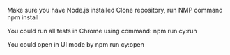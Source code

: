 Make sure you have Node.js installed
Clone repository, 
run NMP command npm install

You could run all tests in Chrome using command:
npm run cy:run 

You could open in UI mode by 
npm run cy:open 
